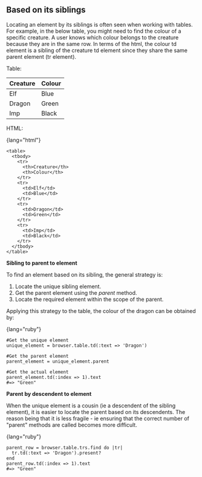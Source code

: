 ## Based on its siblings

Locating an element by its siblings is often seen when working with tables. For example, in the below table, you might need to find the colour of a specific creature. A user knows which colour belongs to the creature because they are in the same row. In terms of the html, the colour td element is a sibling of the creature td element since they share the same parent element (tr element).

Table: 

| Creature | Colour |
|----------|-------|
| Elf | Blue |
| Dragon | Green |
| Imp | Black |

HTML:

{lang="html"}
~~~~~~~~
<table>
  <tbody>
    <tr>
      <th>Creature</th>
      <th>Colour</th>
    </tr>
    <tr>
      <td>Elf</td>
      <td>Blue</td>
    </tr>
    <tr>
      <td>Dragon</td>
      <td>Green</td>
    </tr>
    <tr>
      <td>Imp</td>
      <td>Black</td>
    </tr>
  </tbody>
</table>
~~~~~~~~

**Sibling to parent to element**

To find an element based on its sibling, the general strategy is: 

  1. Locate the unique sibling element.
  2. Get the parent element using the _parent_ method.
  3. Locate the required element within the scope of the parent.

Applying this strategy to the table, the colour of the dragon can be obtained by:

{lang="ruby"}
~~~~~~~~
#Get the unique element
unique_element = browser.table.td(:text => 'Dragon')

#Get the parent element
parent_element = unique_element.parent

#Get the actual element
parent_element.td(:index => 1).text
#=> "Green"
~~~~~~~~

**Parent by descendent to element**

When the unique element is a cousin (ie a descendent of the sibling element), it is easier to locate the parent based on its descendents. The reason being that it is less fragile - ie ensuring that the correct number of "parent" methods are called becomes more difficult.

{lang="ruby"}
~~~~~~~~
parent_row = browser.table.trs.find do |tr|
  tr.td(:text => 'Dragon').present?
end
parent_row.td(:index => 1).text
#=> "Green"
~~~~~~~~
